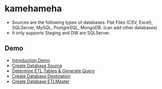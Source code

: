 # kamehameha
- Sources are the following types of databases: Flat Files (CSV, Excel), SQLServer, MySQL, PostgreSQL, MongoDB. (can add other databases)
- It only supports Staging and DW are SQLServer.
## Demo
- [Introduction Demo](Demo/01-Introduction-demo.md)
- [Create Database Source](Demo/02-Create-database-source.md)
- [Determine ETL Tables & Generate Query](Demo/03-Determine-etl-tables-and-generate-query.md)
- [Create Database Destination](Demo/04-Create-database-destination.md)
- [Create Database ETLMaster](Demo/05-Create-database-etlmaster.md)

